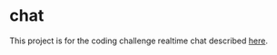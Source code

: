 # chat

This project is for the coding challenge realtime chat described [here](https://codingchallenges.fyi/challenges/challenge-realtime-chat).

